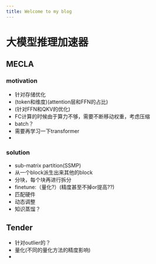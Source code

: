 ```yaml
---
title: Welcome to my blog
---
```

# 大模型推理加速器
## MECLA
### motivation
- 针对存储优化
- (token和维度)(attention层和FFN的占比)
- (针对FFN和QKV的优化)
- FC计算的时候由于算力不够，需要不断移动权重，考虑压缩
- batch？
- 需要再学习一下transformer
- 
### solution
- sub-matrix partition(SSMP)
- 从一个block派生出来其他的block
- 分块，每个块再进行拆分
- finetune:（量化?）(精度甚至不掉or提高??)
- 匹配硬件 
- 动态调整
- 知识蒸馏？

## Tender
- 针对outlier的？
- 量化(不同的量化方法的精度影响)
- 
